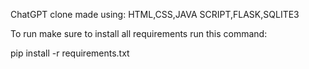 ChatGPT clone made using:
HTML,CSS,JAVA SCRIPT,FLASK,SQLITE3

To run make sure to install all requirements run this command:

pip install -r requirements.txt



